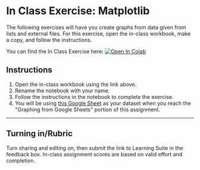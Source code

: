 # In Class Exercise: Matplotlib

The following exercises will have you create graphs from data given from lists and external files. For this exercise, open the in-class workbook, make a copy, and follow the instructions.

You can find the In Class Exercise here:
<a href="https://colab.research.google.com/github/byu-cce270/content/blob/main/docs/unit3/01_matplotlib/matplotlib_in_class.ipynb" target="_blank"><img src="https://colab.research.google.com/assets/colab-badge.svg" alt="Open In Colab"/></a>

## Instructions
1. Open the in-class workbook using the link above.
2. Rename the notebook with your name.
3. Follow the instructions in the notebook to complete the exercise.
4. You will be using [this Google Sheet](https://docs.google.com/spreadsheets/d/1GQ9xHN8LEWTtEJlabwKIDUw0Lb8NJf_6mt92gQfPZdg/edit?usp=sharing) as your dataset when you reach the "Graphing from Google Sheets" portion of this assignment.


---

## Turning in/Rubric
Turn sharing and editing on, then submit the link to Learning Suite in the feedback box. In-class assignment scores are based on valid effort and completion.
